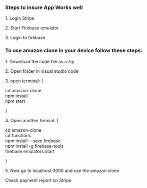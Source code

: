 <h3>Steps to insure App Works well</h3>
<p>1. Login Stripe</p>
<p>2. Start Firebase emulator</p>
<p>3. Login to firebase</p>


<h3> To use amazon clone in your device follow these steps: </h3>
<p>1. Download the code file as a zip</p>
<p>2. Open folder in visual studio code</p>
<p>3. open terminal: {</p>
            <div> cd amazon-clone </div>
            <div> npm install </div>
            <div> npm start  </div>
 <p>}</p>
 
<p>4. Open another termial: {</p>
            <div> cd amazon-clone </div>
            <div> cd functions </div>
            <div> npm install --save firebase </div>
            <div> npm install -g firebase-tools </div>
            <div> firebase emulators:start </div>
 <p>}</p>

<p>5. Now go to localhost:3000 and use the amazon clone</p>

Check payment report on Stripe
